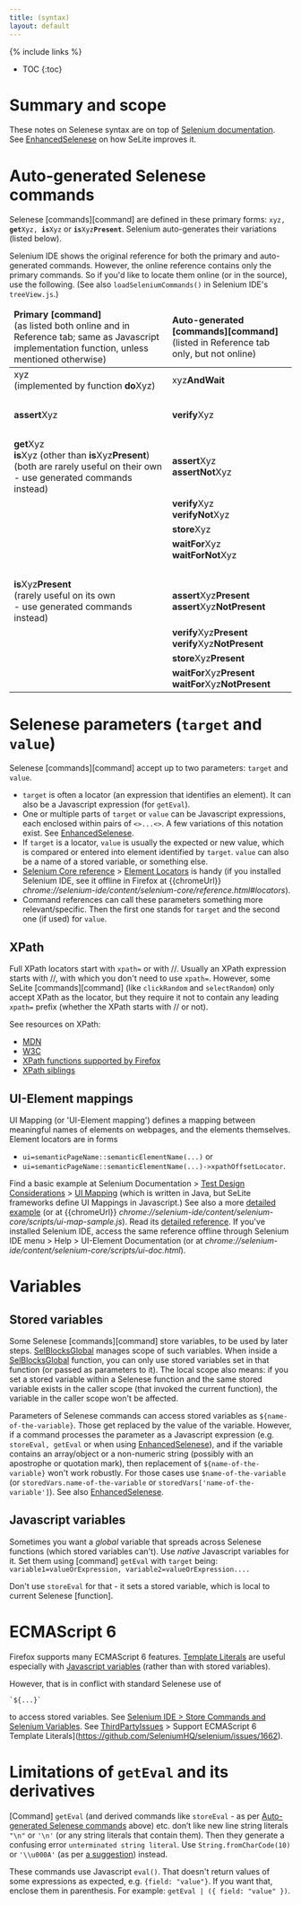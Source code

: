 ```yaml
---
title: (syntax)
layout: default
---
```

{% include links %}
* TOC
{:toc}

# Summary and scope
These notes on Selenese syntax are on top of [Selenium documentation](http://docs.seleniumhq.org/docs/02_selenium_ide.jsp). See [EnhancedSelenese](EnhancedSelenese) on how SeLite improves it.

# Auto-generated Selenese commands #
Selenese [commands][command] are defined in these primary forms: <code>xyz, <strong>get</strong>Xyz, <strong>is</strong>Xyz</code> or <code><strong>is</strong>Xyz<strong>Present</strong></code>. Selenium auto-generates their variations (listed below).

Selenium IDE shows the original reference for both the primary and auto-generated commands. However, the online reference contains only the primary commands. So if you'd like to locate them online (or in the source), use the following. (See also `loadSeleniumCommands()` in Selenium IDE's `treeView.js`.<!-- TODO link to chrome & SE IDE Github and/or selite.github.io/API-->)

<table class="table">
<thead>
<tr>
    <td><strong markdown="span">Primary [command]</strong><br/> (as listed both online and in Reference tab; same as Javascript implementation function, unless mentioned otherwise)</td>
    <td><strong markdown="span">Auto-generated [commands][command]</strong><br/>(listed in Reference tab only, but not online)</td>
</tr>
</thead>
<tbody>
<tr>
    <td> xyz<br>(implemented by function <strong>do</strong>Xyz)</td>
    <td> xyz<strong>AndWait</strong>                       </td>
</tr>
<tr>
    <td>&#160;</td>
    <td>&#160;</td>
</tr>
<tr>
    <td><strong>assert</strong>Xyz</td>
    <td><strong>verify</strong>Xyz</td>
</tr>
<tr>
    <td>&#160;</td>
    <td>&#160;</td>
</tr>
<tr>
    <td><strong>get</strong>Xyz<br><strong>is</strong>Xyz (other than <strong>is</strong>Xyz<strong>Present</strong>)<br> (both are rarely useful on their own<br> - use generated commands instead)</td>
    <td> <strong>assert</strong>Xyz<br><strong>assertNot</strong>Xyz</td>
</tr>
<tr>
    <td>&#160;</td>
    <td> <strong>verify</strong>Xyz<br><strong>verifyNot</strong>Xyz</td>
</tr>
<tr>
    <td>&#160;</td>
    <td> <strong>store</strong>Xyz</td>
</tr>
<tr>
    <td>&#160;</td>
    <td> <strong>waitFor</strong>Xyz<br><strong>waitForNot</strong>Xyz</td>
</tr>
<tr>
    <td>&#160;</td>
    <td>&#160;</td>
</tr>
<tr>
    <td> <strong>is</strong>Xyz<strong>Present</strong><br>(rarely useful on its own<br> - use generated commands instead) </td>
    <td> <strong>assert</strong>Xyz<strong>Present</strong> <br><strong>assert</strong>Xyz<strong>NotPresent</strong> </td>
</tr>
<tr>
    <td>&#160;</td>
    <td> <strong>verify</strong>Xyz<strong>Present</strong> <br><strong>verify</strong>Xyz<strong>NotPresent</strong> </td>
</tr>
<tr>
    <td>&#160;</td>
    <td> <strong>store</strong>Xyz<strong>Present</strong> </td>
</tr>
<tr>
    <td>&#160;</td>
    <td> <strong>waitFor</strong>Xyz<strong>Present</strong> <br><strong>waitFor</strong>Xyz<strong>NotPresent</strong>  </td>
</tr>
</tbody></table>

# Selenese parameters (`target` and `value`)
Selenese [commands][command] accept up to two parameters: `target` and `value`.

* `target` is often a locator (an expression that identifies an element). It can also be a Javascript expression (for `getEval`).
* One or multiple parts of `target` or `value` can be Javascript expressions, each enclosed within pairs of `<>...<>`. A few variations of this notation exist. See [EnhancedSelenese](EnhancedSelenese).
* If `target` is a locator, `value` is usually the expected or new value, which is compared or entered into element identified by `target`. `value` can also be a name of a stored variable, or something else.
* [Selenium Core reference](http://release.seleniumhq.org/selenium-core/1.0.1/reference.html) > [Element Locators](http://release.seleniumhq.org/selenium-core/1.0.1/reference.html#locators) is handy (if you installed Selenium IDE, see it offline in Firefox at {{chromeUrl}} _chrome://selenium-ide/content/selenium-core/reference.html#locators_).
* Command references can call these parameters something more relevant/specific. Then the first one stands for `target` and the second one (if used) for `value`.

## XPath
Full XPath locators start with `xpath=` or with //. Usually an XPath expression starts with //, with which you don't need to use `xpath=`. However, some SeLite [commands][command] (like `clickRandom` and `selectRandom`) only accept XPath as the locator, but they require it not to contain any leading `xpath=` prefix (whether the XPath starts with // or not).

See resources on XPath:

* [MDN](https://developer.mozilla.org/en-US/docs/Web/XPath)
* [W3C](http://www.w3.org/TR/xpath/)
* [XPath functions supported by Firefox](https://developer.mozilla.org/en-US/docs/XPath/Functions)
* [XPath siblings](http://stackoverflow.com/questions/365750/xpath-sibling-conditional-testing)

## UI-Element mappings
UI Mapping (or 'UI-Element mapping') defines a mapping between meaningful names of elements on webpages, and the elements themselves. Element locators are in forms

* `ui=semanticPageName::semanticElementName(...)` or
* `ui=semanticPageName::semanticElementName(...)->xpathOffsetLocator`.

Find a basic example at Selenium Documentation > [Test Design Considerations](http://www.seleniumhq.org/docs/06_test_design_considerations.jsp) > [UI Mapping](http://www.seleniumhq.org/docs/06_test_design_considerations.jsp#ui-mapping) (which is written in Java, but SeLite frameworks define UI Mappings in Javascript.) See also a more [detailed example](https://github.com/SeleniumHQ/selenium/blob/master/javascript/selenium-core/scripts/ui-map-sample.js) (or at {{chromeUrl}} _chrome://selenium-ide/content/selenium-core/scripts/ui-map-sample.js_). Read its [detailed reference](http://htmlpreview.github.io/?https://github.com/SeleniumHQ/selenium/blob/master/javascript/selenium-core/scripts/ui-doc.html). If you've installed Selenium IDE, access the same reference offline through Selenium IDE menu > Help > UI-Element Documentation (or at _chrome://selenium-ide/content/selenium-core/scripts/ui-doc.html_).

# Variables

## Stored variables
Some Selenese [commands][command] store variables, to be used by later steps. [SelBlocksGlobal](SelBlocksGlobal) manages scope of such variables. When inside a [SelBlocksGlobal](SelBlocksGlobal) function, you can only use stored variables set in that function (or passed as parameters to it). The local scope also means: if you set a stored variable within a Selenese function and the same stored variable exists in the caller scope (that invoked the current function), the variable in the caller scope won't be affected.

Parameters of Selenese commands can access stored variables as `${name-of-the-variable}`. Those get replaced by the value of the variable. However, if a command processes the parameter as a Javascript expression (e.g. `storeEval, getEval` or when using [EnhancedSelenese](EnhancedSelenese)), and if the variable contains an array/object or a non-numeric string (possibly with an apostrophe or quotation mark), then replacement of `${name-of-the-variable}` won't work robustly. For those cases use `$name-of-the-variable` (or `storedVars.name-of-the-variable` or `storedVars['name-of-the-variable']`). See also [EnhancedSelenese](EnhancedSelenese).

## Javascript variables
Sometimes you want a _global_ variable that spreads across Selenese functions (which stored variables can't). Use _native_ Javascript variables for it. Set them using [command] `getEval` with `target` being: `variable1=valueOrExpression, variable2=valueOrExpression....`

Don't use `storeEval` for that - it sets a stored variable, which is local to current Selenese [function].

# ECMAScript 6
Firefox supports many ECMAScript 6 features. [Template Literals](http://es6-features.org/#StringInterpolation) are useful especially with [Javascript variables](#javascript-variables) (rather than with stored variables).

However, that is in conflict with standard Selenese use of 
```
`${...}`
```
to access stored variables. See [Selenium IDE > Store Commands and Selenium Variables](http://docs.seleniumhq.org/docs/02_selenium_ide.jsp#store-commands-and-selenium-variables). See [ThirdPartyIssues](ThirdPartyIssues) > Support ECMAScript 6 Template Literals](https://github.com/SeleniumHQ/selenium/issues/1662).

# Limitations of `getEval` and its derivatives
[Command] `getEval` (and derived commands like `storeEval` - as per [Auto-generated Selenese commands](#auto-generated-selenese-commands) above) etc. don’t like new line string literals `"\n"` or `'\n'` (or any string literals that contain them). Then they generate a confusing error `unterminated string literal`. Use `String.fromCharCode(10)` or `'\\u000A'` (as per [a suggestion](https://code.google.com/p/selenium/issues/detail?id=1816#c7)) instead.

These commands use Javascript `eval()`. That doesn't return values of some expressions as expected, e.g. `{field: "value"}`. If you want that, enclose them in parenthesis. For example: `getEval | ({ field: "value" })`.
